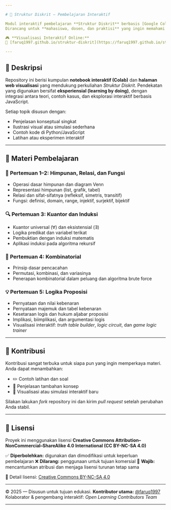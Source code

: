 ```yaml
---

# 🧠 Struktur Diskrit – Pembelajaran Interaktif

Modul interaktif pembelajaran **Struktur Diskrit** berbasis [Google Colab](https://colab.research.google.com/) dan **visualisasi web interaktif**.
Dirancang untuk **mahasiswa, dosen, dan praktisi** yang ingin memahami konsep dasar *matematika diskrit* secara **praktis, eksploratif, dan visual**.

🎮 **Visualisasi Interaktif Online:**
🔗 [faruq1997.github.io/struktur-diskrit](https://faruq1997.github.io/struktur-diskrit)

---
```


## 📘 Deskripsi

Repository ini berisi kumpulan **notebook interaktif (Colab)** dan **halaman web visualisasi** yang mendukung perkuliahan *Struktur Diskrit*.
Pendekatan yang digunakan bersifat **eksperiensial (learning by doing)**, dengan integrasi antara teori, contoh kasus, dan eksplorasi interaktif berbasis JavaScript.

Setiap topik disusun dengan:

* Penjelasan konseptual singkat
* Ilustrasi visual atau simulasi sederhana
* Contoh kode di Python/JavaScript
* Latihan atau eksperimen interaktif

---

## 🧩 Materi Pembelajaran

### 🧮 **Pertemuan 1–2: Himpunan, Relasi, dan Fungsi**

* Operasi dasar himpunan dan diagram Venn
* Representasi himpunan (list, grafik, tabel)
* Relasi dan sifat-sifatnya (refleksif, simetris, transitif)
* Fungsi: definisi, domain, range, injektif, surjektif, bijektif

### 🔍 **Pertemuan 3: Kuantor dan Induksi**

* Kuantor universal (∀) dan eksistensial (∃)
* Logika predikat dan variabel terikat
* Pembuktian dengan induksi matematis
* Aplikasi induksi pada algoritma rekursif

### 🎲 **Pertemuan 4: Kombinatorial**

* Prinsip dasar pencacahan
* Permutasi, kombinasi, dan variasinya
* Penerapan kombinatorial dalam peluang dan algoritma brute force

### 💡 **Pertemuan 5: Logika Proposisi**

* Pernyataan dan nilai kebenaran
* Pernyataan majemuk dan tabel kebenaran
* Kesetaraan logis dan hukum aljabar proposisi
* Implikasi, biimplikasi, dan argumentasi logis
* Visualisasi interaktif: *truth table builder*, *logic circuit*, dan *game logic trainer*

---

## 🤝 Kontribusi

Kontribusi sangat terbuka untuk siapa pun yang ingin memperkaya materi.
Anda dapat menambahkan:

* ✏️ Contoh latihan dan soal
* 📘 Penjelasan tambahan konsep
* 🎨 Visualisasi atau simulasi interaktif baru

Silakan lakukan *fork* repository ini dan kirim *pull request* setelah perubahan Anda stabil.

---

## 📜 Lisensi

Proyek ini menggunakan lisensi
**Creative Commons Attribution–NonCommercial–ShareAlike 4.0 International (CC BY-NC-SA 4.0)**

✅ **Diperbolehkan:** digunakan dan dimodifikasi untuk keperluan pembelajaran
❌ **Dilarang:** penggunaan untuk tujuan komersial
🔗 **Wajib:** mencantumkan atribusi dan menjaga lisensi turunan tetap sama

📄 Detail lisensi: [Creative Commons BY-NC-SA 4.0](https://creativecommons.org/licenses/by-nc-sa/4.0/)

---

© 2025 — Disusun untuk tujuan edukasi.
**Kontributor utama:** [@faruq1997](https://github.com/faruq1997)
Kolaborator & pengembang interaktif: *Open Learning Contributors Team*

---
